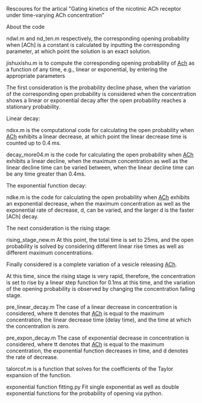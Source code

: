 Rescoures for the artical "Gating kinetics of the nicotinic ACh receptor under time-varying ACh concentration"

About the code

ndwl.m and nd_ten.m respectively, the corresponding opening probability when [ACh] is a constant is calculated by inputting the corresponding parameter, at which point the solution is an exact solution.

jishuxishu.m is to compute the corresponding opening probability of [Ach](t) as a function of any time, e.g., linear or exponential, by entering the appropriate parameters

The first consideration is the probability decline phase, when the variation of the corresponding open probability is considered when the concentration shows a linear or exponential decay after the open probability reaches a stationary probability.

Linear decay:

ndxx.m is the computational code for calculating the open probability when [ACh](t) exhibits a linear decrease, at which point the linear decrease time is counted up to 0.4 ms.

decay_more04.m is the code for calculating the open probability when [ACh](t) exhibits a linear decline, when the maximum concentration as well as the linear decline time can be varied between, when the linear decline time can be any time greater than 0.4ms.

The exponential function decay:

ndke.m  is the code for calculating the open probability when [ACh](t) exhibits an exponential decrease, when the maximum concentration as well as the exponential rate of decrease, d, can be varied, and the larger d is the faster [ACh] decay.

The next consideration is the rising stage:

rising_stage_new.m At this point, the total time is set to 25ms, and the open probability is solved by considering different linear rise times as well as different maximum concentrations.

Finally considered is a complete variation of a vesicle releasing [ACh](t).

At this time, since the rising stage is very rapid, therefore, the concentration is set to rise by a linear step function for 0.1ms at this time, and the variation of the opening probability is observed by changing the concentration falling stage.

pre_linear_decay.m The case of a linear decrease in concentration is considered, where tt denotes that [ACh](t) is equal to the maximum concentration, the linear decrease time (delay time), and the time at which the concentration is zero.

pre_expon_decay.m The case of exponential decrease in concentration is considered, where tt denotes that [ACh](t) is equal to the maximum concentration, the exponential function decreases in time, and d denotes the rate of decrease.

talorcof.m is a function that solves for the coefficients of the Taylor expansion of the function.

exponential function fitting.py Fit single exponential as well as double exponential functions for the probability of opening via python.

